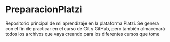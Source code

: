 # PreparacionPlatzi
Repositorio principal de mi aprendizaje en la plataforma Platzi. Se genera con el fin de practicar en el curso de Git y GitHub, pero también almacenará todos los archivos que vaya creando para los diferentes cursos que tome
